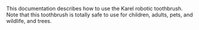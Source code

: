 This documentation describes how to use the Karel robotic toothbrush.
Note that this toothbrush is totally safe to use for children, adults, pets, and wildlife, and trees.
